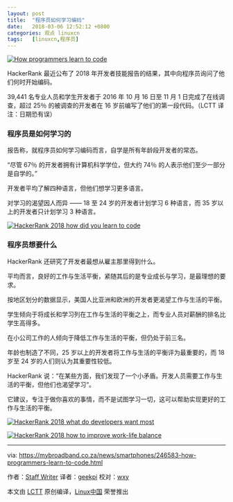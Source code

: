 ```yaml
---
layout: post
title:	"程序员如何学习编码"
date:	2018-03-06 12:52:12 +0800 
categories:	观点 linuxcn 
tags:	[linuxcn,程序员]
---
```



[![How programmers learn to code](/Asserts/Images//attachment/album/201803/06/125221ipwl444wza0akg9g.jpg)](https://mybroadband.co.za/news/smartphones/246583-how-programmers-learn-to-code.html)


HackerRank 最近公布了 2018 年开发者技能报告的结果，其中向程序员询问了他们何时开始编码。


39,441 名专业人员和学生开发者于 2016 年 10 月 16 日至 11 月 1 日完成了在线调查，超过 25％ 的被调查的开发者在 16 岁前编写了他们的第一段代码。（LCTT 译注：日期恐有误）


### 程序员是如何学习的


报告称，就程序员如何学习编码而言，自学是所有年龄段开发者的常态。


“尽管 67％ 的开发者拥有计算机科学学位，但大约 74％ 的人表示他们至少一部分是自学的。”


开发者平均了解四种语言，但他们想学习更多语言。


对学习的渴望因人而异 —— 18 至 24 岁的开发者计划学习 6 种语言，而 35 岁以上的开发者只计划学习 3 种语言。


[![HackerRank 2018 how did you learn to code](/Asserts/Images//attachment/album/201803/06/125222tkpjapppf005hg9z.jpg)](https://mybroadband.co.za/news/wp-content/uploads/2018/01/HackerRank-2018-how-did-you-learn-to-code.jpg)


### 程序员想要什么


HackerRank 还研究了开发者最想从雇主那里得到什么。


平均而言，良好的工作与生活平衡，紧随其后的是专业成长与学习，是最理想的要求。


按地区划分的数据显示，美国人比亚洲和欧洲的开发者更渴望工作与生活的平衡。


学生倾向于将成长和学习列在工作与生活的平衡之上，而专业人员对薪酬的排名比学生高得多。


在小公司工作的人倾向于降低工作与生活的平衡，但仍处于前三名。


年龄也制造了不同，25 岁以上的开发者将工作与生活的平衡评为最重要的，而 18 岁至 24 岁的人们则认为其重要性较低。


HackerRank 说：“在某些方面，我们发现了一个小矛盾。开发人员需要工作与生活的平衡，但他们也渴望学习“。


它建议，专注于做你喜欢的事情，而不是试图学习一切，这可以帮助实现更好的工作与生活的平衡。


[![HackerRank 2018 what do developers want most](/Asserts/Images//attachment/album/201803/06/125224r9cu4x96nz067un0.jpg)](https://mybroadband.co.za/news/wp-content/uploads/2018/01/HackerRank-2018-what-do-developers-want-most.jpg)


[![HackerRank 2018 how to improve work-life balance](/Asserts/Images//attachment/album/201803/06/125227qecn8njxees77thh.jpg)](https://mybroadband.co.za/news/wp-content/uploads/2018/01/HackerRank-2018-how-to-improve-work-life-balance.jpg)




---


via: <https://mybroadband.co.za/news/smartphones/246583-how-programmers-learn-to-code.html>


作者：[Staff Writer](https://mybroadband.co.za/news/author/staff-writer) 译者：[geekpi](https://github.com/geekpi) 校对：[wxy](https://github.com/wxy)


本文由 [LCTT](https://github.com/LCTT/TranslateProject) 原创编译，[Linux中国](https://linux.cn/) 荣誉推出
